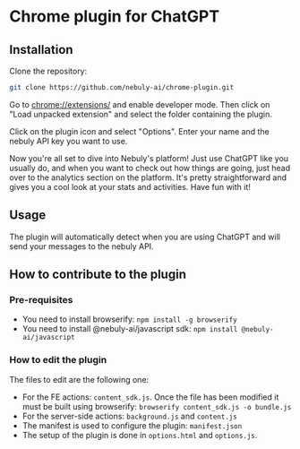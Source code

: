 # Chrome plugin for ChatGPT

## Installation
Clone the repository:
```bash
git clone https://github.com/nebuly-ai/chrome-plugin.git
```

Go to [chrome://extensions/](chrome://extensions/) and enable developer mode. Then click on "Load unpacked extension" and select the folder containing the plugin.

Click on the plugin icon and select "Options". Enter your name and the nebuly API key you want to use.

Now you're all set to dive into Nebuly's platform! Just use ChatGPT like you usually do, and when you want to check out how things are going, just head over to the analytics section on the platform. It's pretty straightforward and gives you a cool look at your stats and activities. Have fun with it!

## Usage
The plugin will automatically detect when you are using ChatGPT and will send your messages to the nebuly API.

## How to contribute to the plugin
### Pre-requisites
* You need to install browserify: `npm install -g browserify`
* You need to install @nebuly-ai/javascript sdk: `npm install @nebuly-ai/javascript`
### How to edit the plugin
The files to edit are the following one:
* For the FE actions: `content_sdk.js`. Once the file has been modified it must be built using browserify: `browserify content_sdk.js -o bundle.js`
* For the server-side actions: `background.js` and `content.js`
* The manifest is used to configure the plugin: `manifest.json`
* The setup of the plugin is done in `options.html` and `options.js`.
